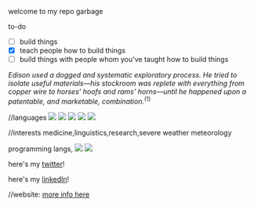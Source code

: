 

welcome to my repo garbage

to-do
- [ ] build things
- [x] teach people how to build things
- [ ] build things with people whom you've taught how to build things

<i>Edison used a dogged and systematic exploratory process. He tried to isolate useful materials—his stockroom was replete with everything from copper wire to horses’ hoofs and rams’ horns—until he happened upon a patentable, and marketable, combination.</i><sup>(1)</sup>




//languages
![](https://img.shields.io/badge/English-5/5-green)
![](https://img.shields.io/badge/Turkish-5/5-green)
![](https://img.shields.io/badge/Spanish-2/5-yellow)
![](https://img.shields.io/badge/French-1/5-yellow)
![](https://img.shields.io/badge/Hebrew-0/5-red)


//interests 
medicine,linguistics,research,severe weather meteorology



programming langs,
![](https://img.shields.io/badge/proficient-python,javascript-green)
![](https://img.shields.io/badge/familiar-java,latex-yellow)



here's my [twitter](https://twitter.com/hakancangunerli)!


here's my [linkedIn](https://www.linkedin.com/in/hakancangunerli)!


//website:
[more info here](https://john.tal-labs.com/ "website")





